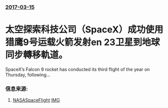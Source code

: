 ### [2017-03-15](/news/2017/03/15/index.md)

##### 
# 太空探索科技公司（SpaceX）成功使用猎鹰9号运载火箭发射en 23卫星到地球同步轉移軌道。 

SpaceX’s Falcon 9 rocket has conducted its third flight of the year on Thursday, following…


### 信息来源:

1. [NASASpaceFlight](https://www.nasaspaceflight.com/2017/03/falcon-9-expendable-echostar-23/) [IMG](https://www.nasaspaceflight.com/wp-content/uploads/2017/03/Z3AFS.jpg)
